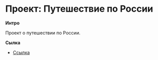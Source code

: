 # Проект: Путешествие по России

**Интро**

Проект о путешествии по России.

**Сылка**

* [Ссылка](https://slavarichkov.github.io/russian-travel/index.html)

